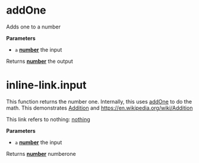 # addOne

Adds one to a number

**Parameters**

-   `a` **[number](https://developer.mozilla.org/en-US/docs/Web/JavaScript/Reference/Global_Objects/Number)** the input

Returns **[number](https://developer.mozilla.org/en-US/docs/Web/JavaScript/Reference/Global_Objects/Number)** the output

# inline-link.input

This function returns the number one. Internally, this uses
[addOne](#addone) to do the math. This demonstrates
[Addition](https://en.wikipedia.org/wiki/Addition)
and <https://en.wikipedia.org/wiki/Addition>

This link refers to nothing: [nothing](nothing)

**Parameters**

-   `a` **[number](https://developer.mozilla.org/en-US/docs/Web/JavaScript/Reference/Global_Objects/Number)** the input

Returns **[number](https://developer.mozilla.org/en-US/docs/Web/JavaScript/Reference/Global_Objects/Number)** numberone

